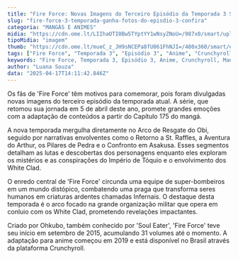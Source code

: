 ```yaml
---
title: "Fire Force: Novas Imagens do Terceiro Episódio da Temporada 3 São Divulgadas"
slug: "fire-force-3-temporada-ganha-fotos-do-episdio-3-confira"
categoria: "MANGÁS E ANIMES"
midia: "https://cdn.ome.lt/LIIhaOTI0Bw5TYptYY1wNsyZNoU=/987x0/smart/uploads/conteudo/fotos/OMELETE_CAPA_-_2025-04-17T103507.706.png"
tipoMidia: "imagem"
thumb: "https://cdn.ome.lt/mueC_z_JH9sNCEPa8fU061FhNJI=/480x360/smart/extras/conteudos/omelete_THUMB_-_2025-04-17T103453.296.png"
tags: ["Fire Force", "Temporada 3", "Episódio 3", "Anime", "Crunchyroll", "Mangá", "Ohkubo"]
keywords: "Fire Force, Temporada 3, Episódio 3, Anime, Crunchyroll, Mangá, Ohkubo"
author: "Luana Souza"
data: "2025-04-17T14:11:42.846Z"
---
```


Os fãs de 'Fire Force' têm motivos para comemorar, pois foram divulgadas novas imagens do terceiro episódio da temporada atual. A série, que retomou sua jornada em 5 de abril deste ano, promete grandes emoções com a adaptação de conteúdos a partir do Capítulo 175 do mangá.

<blockquote class="twitter-tweet"><a href="https://twitter.com/user/status/1912430766849401237"></a></blockquote>

A nova temporada mergulha diretamente no Arco de Resgate do Obi, seguido por narrativas envolventes como o Retorno a St. Raffles, a Aventura do Arthur, os Pilares de Pedra e o Confronto em Asakusa. Esses segmentos detalham as lutas e descobertas dos personagens enquanto eles exploram os mistérios e as conspirações do Império de Tóquio e o envolvimento dos White Clad.

O enredo central de 'Fire Force' circunda uma equipe de super-bombeiros em um mundo distópico, combatendo uma praga que transforma seres humanos em criaturas ardentes chamadas Infernais. O destaque desta temporada é o arco focado na grande organização militar que opera em conluio com os White Clad, prometendo revelações impactantes.

Criado por Ohkubo, também conhecido por 'Soul Eater', 'Fire Force' teve seu início em setembro de 2015, acumulando 31 volumes até o momento. A adaptação para anime começou em 2019 e está disponível no Brasil através da plataforma Crunchyroll.